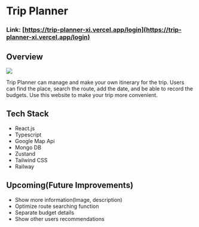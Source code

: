 # Trip Planner

### Link: [https://trip-planner-xi.vercel.app/login](https://trip-planner-xi.vercel.app/login)

## Overview

<img src="https://github.com/daiki-gl/trip-planner/assets/70357792/61e795e7-7ac9-417b-b1b2-a83ed48c779f">
<br>

Trip Planner can manage and make your own itinerary for the trip. Users can find the place, search the route, add the date, and be able to record the budgets.
Use this website to make your trip more convenient.

## Tech Stack

- React.js
- Typescript
- Google Map Api
- Mongo DB
- Zustand
- Tailwind CSS
- Railway

## Upcoming(Future Improvements)

- Show more information(Image, description)
- Optimize route searching function
- Separate budget details
- Show other users recommendations
